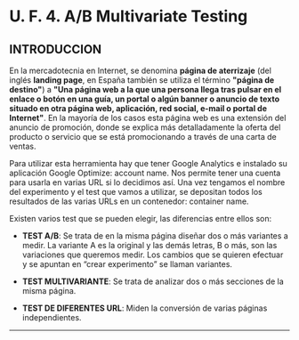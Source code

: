 # U. F. 4. A/B Multivariate Testing

## INTRODUCCION

En la mercadotecnia en Internet, se denomina **página de aterrizaje** (del inglés **landing page**, en España también se utiliza el término **"página de destino"**) a **"Una página web a la que una persona llega tras pulsar en el enlace o botón en una guía, un portal o algún banner o anuncio de texto situado en otra página web, aplicación, red social, e-mail o portal de Internet"**. En la mayoría de los casos esta página web es una extensión del anuncio de promoción, donde se explica más detalladamente la oferta del producto o servicio que se está promocionando a través de una carta de ventas.

Para utilizar esta herramienta hay que tener Google Analytics e instalado su aplicación Google Optimize: account name. Nos permite tener una cuenta para usarla en varias URL si lo decidimos así. Una vez tengamos el nombre del experimento y el test que vamos a utilizar, se depositan todos los resultados de las varias URLs en un contenedor: container name. 

Existen varios test que se pueden elegir, las diferencias entre ellos son:


- **TEST A/B**: Se trata de en la misma página diseñar dos o más variantes a medir. La variante A es la original y las demás letras, B o más, son las variaciones que queremos medir. Los cambios que se quieren efectuar y se apuntan en “crear experimento” se llaman variantes.

- **TEST MULTIVARIANTE**: Se trata de analizar dos o más secciones de la misma página.

- **TEST DE DIFERENTES URL**: Miden la conversión de varias páginas independientes.
  
---
